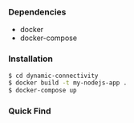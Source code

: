 
### Dependencies
  - docker
  - docker-compose
 
### Installation

```sh
$ cd dynamic-connectivity
$ docker build -t my-nodejs-app .
$ docker-compose up
```
### Quick Find
